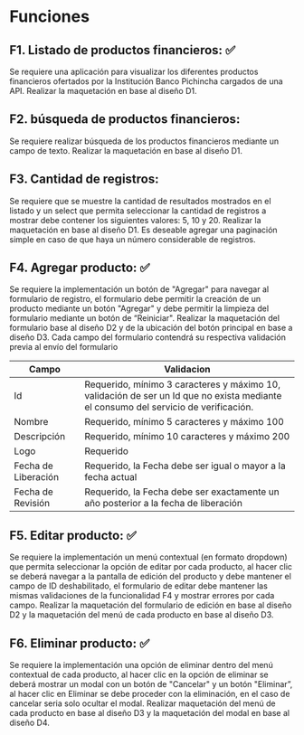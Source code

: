 # Funciones

## F1. Listado de productos financieros: ✅
Se requiere una aplicación para visualizar los diferentes productos financieros ofertados por la Institución Banco Pichincha cargados de una API. Realizar la maquetación en base al diseño D1.

## F2. búsqueda de productos financieros: 
Se requiere realizar búsqueda de los productos financieros mediante un campo de texto. Realizar la maquetación en base al diseño D1.

## F3. Cantidad de registros: 
Se requiere que se muestre la cantidad de resultados mostrados en el listado y un select que permita seleccionar la cantidad de registros a mostrar debe contener los siguientes valores: 5, 10 y 20. Realizar la maquetación en base al diseño D1. Es deseable agregar una paginación simple en caso de que haya un número
considerable de registros.

## F4. Agregar producto: ✅
Se requiere la implementación un botón de "Agregar" para navegar al formulario de registro, el formulario debe permitir la creación de un producto mediante un botón "Agregar" y debe permitir la limpieza del formulario mediante un botón de “Reiniciar". Realizar la maquetación del formulario base al diseño D2 y de la ubicación del botón principal en base a diseño D3.
Cada campo del formulario contendrá su respectiva validación previa al envío del
formulario


| Campo               | Validacion   |
|---------------------|--------------|
| Id                  | Requerido, mínimo 3 caracteres y máximo 10, validación de ser un Id que no exista mediante el consumo del servicio de verificación. |
| Nombre              | Requerido, mínimo 5 caracteres y máximo 100 |
| Descripción         | Requerido, mínimo 10 caracteres y máximo 200 |
| Logo                | Requerido |
| Fecha de Liberación | Requerido, la Fecha debe ser igual o mayor a la fecha actual |
| Fecha de Revisión   | Requerido, la Fecha debe ser exactamente un año posterior a la fecha de liberación |


## F5. Editar producto: ✅
Se requiere la implementación un menú contextual (en formato dropdown) que permita seleccionar la opción de editar por cada producto, al hacer clic se deberá navegar a la pantalla de edición del producto y debe mantener el campo de ID deshabilitado, el formulario de editar debe mantener las mismas validaciones de la funcionalidad F4 y mostrar errores por cada campo. Realizar la maquetación del formulario de edición en base al diseño D2 y la maquetación del menú de cada producto en base al diseño D3.

## F6. Eliminar producto: ✅
Se requiere la implementación una opción de eliminar dentro del menú contextual de cada producto, al hacer clic en la opción de eliminar se deberá mostrar un modal con un botón de "Cancelar" y un botón "Eliminar”, al hacer clic en Eliminar se debe proceder con la eliminación, en el caso de cancelar seria solo ocultar el modal. Realizar maquetación del menú de cada producto en base al diseño D3 y la maquetación del modal en base al diseño D4.

